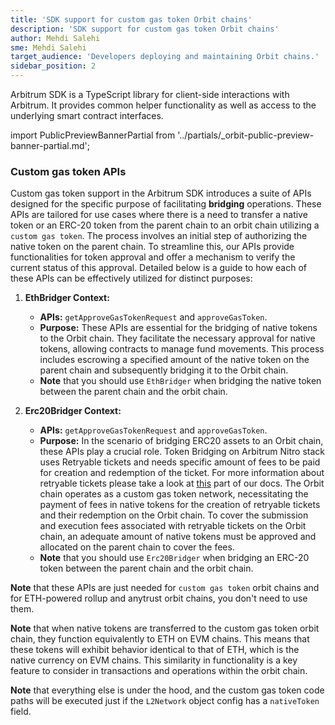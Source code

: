 ```yaml
---
title: 'SDK support for custom gas token Orbit chains'
description: 'SDK support for custom gas token Orbit chains'
author: Mehdi Salehi
sme: Mehdi Salehi
target_audience: 'Developers deploying and maintaining Orbit chains.'
sidebar_position: 2
---
```


Arbitrum SDK is a TypeScript library for client-side interactions with Arbitrum. It provides common helper functionality as well as access to the underlying smart contract interfaces.

import PublicPreviewBannerPartial from '../partials/_orbit-public-preview-banner-partial.md';

<PublicPreviewBannerPartial />

### Custom gas token APIs

Custom gas token support in the Arbitrum SDK introduces a suite of APIs designed for the specific purpose of facilitating **bridging** operations. These APIs are tailored for use cases where there is a need to transfer a native token or an ERC-20 token from the parent chain to an orbit chain utilizing a `custom gas token`. The process involves an initial step of authorizing the native token on the parent chain. To streamline this, our APIs provide functionalities for token approval and offer a mechanism to verify the current status of this approval. Detailed below is a guide to how each of these APIs can be effectively utilized for distinct purposes:

1. **EthBridger Context:**

   - **APIs:** `getApproveGasTokenRequest` and `approveGasToken`.
   - **Purpose:** These APIs are essential for the bridging of native tokens to the Orbit chain. They facilitate the necessary approval for native tokens, allowing contracts to manage fund movements. This process includes escrowing a specified amount of the native token on the parent chain and subsequently bridging it to the Orbit chain.
   - **Note** that you should use `EthBridger` when bridging the native token between the parent chain and the orbit chain.

2. **Erc20Bridger Context:**
   - **APIs:** `getApproveGasTokenRequest` and `approveGasToken`.
   - **Purpose:** In the scenario of bridging ERC20 assets to an Orbit chain, these APIs play a crucial role. Token Bridging on Arbitrum Nitro stack uses Retryable tickets and needs specific amount of fees to be paid for creation and redemption of the ticket. For more information about retryable tickets please take a look at [this](https://docs.arbitrum.io/arbos/l1-to-l2-messaging#retryable-tickets) part of our docs. The Orbit chain operates as a custom gas token network, necessitating the payment of fees in native tokens for the creation of retryable tickets and their redemption on the Orbit chain. To cover the submission and execution fees associated with retryable tickets on the Orbit chain, an adequate amount of native tokens must be approved and allocated on the parent chain to cover the fees.
   - **Note** that you should use `Erc20Bridger` when bridging an ERC-20 token between the parent chain and the orbit chain.

**Note** that these APIs are just needed for `custom gas token` orbit chains and for ETH-powered rollup and anytrust orbit chains, you don't need to use them.

**Note** that when native tokens are transferred to the custom gas token orbit chain, they function equivalently to ETH on EVM chains. This means that these tokens will exhibit behavior identical to that of ETH, which is the native currency on EVM chains. This similarity in functionality is a key feature to consider in transactions and operations within the orbit chain.

**Note** that everything else is under the hood, and the custom gas token code paths will be executed just if the `L2Network` object config has a `nativeToken` field.
